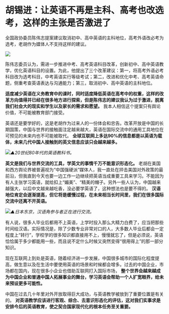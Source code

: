 # 胡锡进：让英语不再是主科、高考也改选考，这样的主张是否激进了

全国政协委员陈伟志提案建议取消初中、高中英语的主科地位，高考外语改必考为选考，老胡作为媒体人不支持这样的建议。

![](https://inews.gtimg.com/newsapp_bt/0/15709332978/1000)

陈伟志委员认为，需进一步推进中考、高考英语科目改革，创新初中、高中英语教学，优化英语科目的设置。为此，他提出了三个改革建议：第一，将高考外语必考科目改为选考科目，中考英语实行等级考试；第二，改进和优化中考、高考英语命题，侧重考查英语表达与沟通能力；第三，取消初中、高中英语的主科地位。

**适度减少英语在义务教育中的课时，同时适度降低英语在高考中的权重，这样的改革方向值得并已经在很多地方进行探索，但是陈伟志的建议我认为过于激进，脱离我们社会大的现实和学生以及家长的需求和愿望。**
我本人相信这个提案只有舆论价值，不可能被教育部门接受。

英语还是要学好的，这是老胡作为过来人的一份体会和忠告。改革开放是中国的长期国策，中国与世界的接触面注定越来越大，英语在国际交流中的通用工具地位在可预见的未来内也不可能被取代。
**全球互联网上多达90%的信息都是以英语为载体，未来几代中国人接触到的英文信息应该只会越来越多。**

![](https://inews.gtimg.com/newsapp_bt/0/15710125385/1000)_▲20世纪80年代的英语教科书。_

**英文是我们与世界交流的工具，学英文的事情千万不能意识形态化。**
老胡在美国和西方舆论界被普遍视为“中国强硬派”媒体人，我一直处在抨击美国对外政策的最前沿，但我直到今天也要一边工作一边继续把英语当成重要工具来学习。不能因为有人主张学习英语，就给扣上“媚美”、“精美的帽子。另外一些人认为，中国越来越强大，以后中文越来越吃香，没必要学英语了，这种想法也是要不得的。
**汉语地位肯定会逐渐提高，但它将是缓慢过程，在未来相当长时间里，我们在很多国际交流中还离不开英语。**

![](https://inews.gtimg.com/newsapp_bt/0/15710125393/1000)_▲日本东京，汉语角参与者正在进行交流。_

有人说，很多人毕业后都用不上英语，上学时投入那么大精力白费了，应当把那些时间给汉语。实际情况是，除了少数专业非常对口的人，大多数人毕业后都会一定程度上“转行”，学校学的很多知识都直接用不上，慢慢就忘了，但是必须说，英语恰恰属于多少都能用一些，而且说不定什么时候又突然变得“很用得上”的那一部分知识。

现在互联网上到处是英语，随着经济进一步发展，中国很多城市的国际化程度提高，做生意以及在生活中要使用英语的场景和时候都会增多。过去的中国企业，市场都在国内，现在很多小企业也借助互联网打入国际市场，
**整个世界会越来越成为中国企业和普通中国人拓展事业的舞台，学习英语会帮助一个人扩宽眼界，给未来预设更多可能性。**

中国在过去几十年里对外开放取得巨大成功，与英语教学被放到了重要位置是有关的。
**对英语教学应该进行客观、综合、去意识形态化的评估，这对我们实事求是安排今后的英语教育，使之契合国家现代化的根本任务至关重要。**

